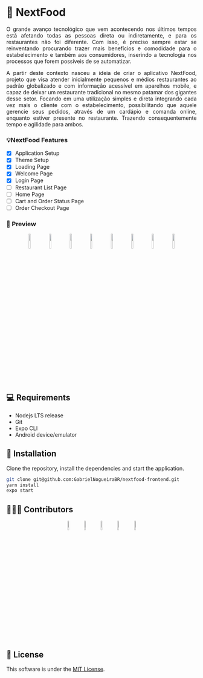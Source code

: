 # 🍔 NextFood

<div align="justify">
<p>O grande avanço tecnológico que vem acontecendo nos últimos tempos está afetando todas as pessoas direta ou indiretamente, e para os restaurantes não foi diferente. Com isso, é preciso sempre estar se reinventando procurando trazer mais benefícios e comodidade para o estabelecimento e também aos consumidores, inserindo a tecnologia nos processos que forem possíveis de se automatizar.</p>
<p>A partir deste contexto nasceu a ideia de criar o aplicativo NextFood, projeto que visa atender inicialmente pequenos e médios restaurantes ao padrão globalizado e com informação acessível em aparelhos mobile, e capaz de deixar um restaurante tradicional no mesmo patamar dos gigantes desse setor. Focando em uma utilização simples e direta integrando cada vez mais o cliente com o estabelecimento, possibilitando que aquele gerencie seus pedidos, através de um cardápio e comanda online, enquanto estiver presente no restaurante. Trazendo consequentemente tempo e agilidade para ambos.</p>
</div>

### 💡NextFood Features
- [x] Application Setup
- [x] Theme Setup
- [x] Loading Page
- [x] Welcome Page
- [x] Login Page
- [ ] Restaurant List Page
- [ ] Home Page
- [ ] Cart and Order Status Page
- [ ] Order Checkout Page

### 👀 Preview
<div align="center">
 <img src="https://user-images.githubusercontent.com/30303558/169819069-dabfdbd6-6f39-4f7b-9c48-05915c052960.png" width="10%">
 <img src="https://user-images.githubusercontent.com/30303558/169819873-8fc771af-532a-46c9-ba08-470a526e86a8.png" width="10%">
 <img src="https://user-images.githubusercontent.com/30303558/169819971-1fccac9a-e4df-4107-8132-dce77a078f54.png" width="10%">
 <img src="https://user-images.githubusercontent.com/30303558/169820058-d4f534b0-9740-4415-ace0-b4976b764fd0.png" width="10%">
 <img src="https://user-images.githubusercontent.com/30303558/169820111-31bb0008-2b31-4b31-81f8-d2e6330dad70.png" width="10%">
 <img src="https://user-images.githubusercontent.com/30303558/169820162-0e7c7340-bb0a-43b8-9eca-aa2dd4872c45.png" width="10%">
 <img src="https://user-images.githubusercontent.com/30303558/169820249-b0429748-195b-4f1d-9860-029f6cfd8d86.png" width="10%">
 <img src="https://user-images.githubusercontent.com/30303558/169820305-b6a6730b-442a-4cd7-9309-e8818e57fc6c.png" width="10%">
</div>

## 💻 Requirements
- Nodejs LTS release
- Git
- Expo CLI
- Android device/emulator

## 📝 Installation
Clone the repository, install the dependencies and start the application.

```bash
git clone git@github.com:GabrielNogueiraBR/nextfood-frontend.git
yarn install
expo start
```

## 👨‍👦‍👦 Contributors
<div align="center">
 <a href="https://github.com/GabrielNogueiraBR" target="_blank"><img src="https://avatars.githubusercontent.com/u/30303558?v=4" width="8%"></a>
 <a href="https://github.com/VitorGois" target="_blank"><img src="https://avatars.githubusercontent.com/u/69533533?v=4" width="8%"></a>
 <a href="https://github.com/CordeiroOtavio" target="_blank"><img src="https://avatars.githubusercontent.com/u/69653683?v=4" width="8%"></a>
 <a href="https://github.com/ryanraul" target="_blank"><img src="https://avatars.githubusercontent.com/u/42502534?v=4" width="8%"></a>
 <a href="https://github.com/gferrazz" target="_blank"><img src="https://avatars.githubusercontent.com/u/48798017?v=4" width="8%"></a>
</div>

## 📃 License
This software is under the [MIT License](https://github.com/GabrielNogueiraBR/Monext/blob/main/LICENSE).
